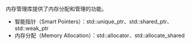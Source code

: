 ﻿内存管理库提供了内存分配和管理的功能。

+ 智能指针（Smart Pointers）：std::unique_ptr、std::shared_ptr、std::weak_ptr
+ 内存分配（Memory Allocation）：std::allocator、std::allocate_shared
